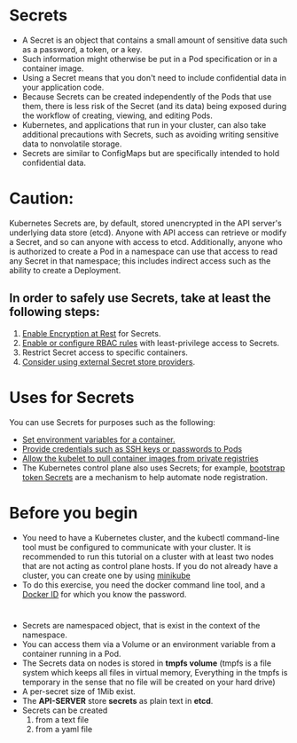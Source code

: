 # Secrets

- A Secret is an object that contains a small amount of sensitive data such as a password, a token, or a key.
- Such information might otherwise be put in a Pod specification or in a container image.
- Using a Secret means that you don't need to include confidential data in your application code.
- Because Secrets can be created independently of the Pods that use them, there is less risk of the Secret (and its data) being exposed during the workflow of creating, viewing, and editing Pods.
- Kubernetes, and applications that run in your cluster, can also take additional precautions with Secrets, such as avoiding writing sensitive data to nonvolatile storage.
- Secrets are similar to ConfigMaps but are specifically intended to hold confidential data.

#

# Caution:

Kubernetes Secrets are, by default, stored unencrypted in the API server's underlying data store (etcd). Anyone with API access can retrieve or modify a Secret, and so can anyone with access to etcd. Additionally, anyone who is authorized to create a Pod in a namespace can use that access to read any Secret in that namespace; this includes indirect access such as the ability to create a Deployment.

## In order to safely use Secrets, take at least the following steps:

1. [Enable Encryption at Rest](https://kubernetes.io/docs/tasks/administer-cluster/encrypt-data/) for Secrets.
2. [Enable or configure RBAC rules](https://kubernetes.io/docs/reference/access-authn-authz/authorization/) with least-privilege access to Secrets.
3. Restrict Secret access to specific containers.
4. [Consider using external Secret store providers](https://secrets-store-csi-driver.sigs.k8s.io/concepts.html#provider-for-the-secrets-store-csi-driver).

#

# Uses for Secrets

You can use Secrets for purposes such as the following:

- [Set environment variables for a container.](https://kubernetes.io/docs/tasks/inject-data-application/distribute-credentials-secure/#define-container-environment-variables-using-secret-data)
- [Provide credentials such as SSH keys or passwords to Pods](https://kubernetes.io/docs/tasks/inject-data-application/distribute-credentials-secure/#provide-prod-test-creds)
- [Allow the kubelet to pull container images from private registries](https://kubernetes.io/docs/tasks/configure-pod-container/pull-image-private-registry/)
- The Kubernetes control plane also uses Secrets; for example, [bootstrap token Secrets](https://kubernetes.io/docs/tasks/configure-pod-container/pull-image-private-registry/) are a mechanism to help automate node registration.

#

# Before you begin

- You need to have a Kubernetes cluster, and the kubectl command-line tool must be configured to communicate with your cluster. It is recommended to run this tutorial on a cluster with at least two nodes that are not acting as control plane hosts. If you do not already have a cluster, you can create one by using [minikube](https://minikube.sigs.k8s.io/docs/tutorials/multi_node/)
- To do this exercise, you need the docker command line tool, and a [Docker ID](https://docs.docker.com/accounts/create-account/) for which you know the password.

#

- Secrets are namespaced object, that is exist in the context of the namespace.
- You can access them via a Volume or an environment variable from a container running in a Pod.
- The Secrets data on nodes is stored in **tmpfs volume** (tmpfs is a file system which keeps all files in virtual memory, Everything in the tmpfs is temporary in the sense that no file will be created on your hard drive)
- A per-secret size of 1Mib exist.
- The **API-SERVER** store **secrets** as plain text in **etcd**.
- Secrets can be created
  1. from a text file
  2. from a yaml file

